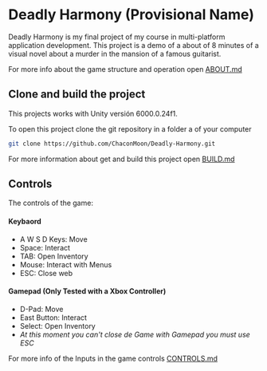 # Deadly Harmony (Provisional Name)
Deadly Harmony is my final project of my course in multi-platform application development.
This project is a demo of a about of 8 minutes of a visual novel about a murder in the mansion of a famous guitarist.

For more info about  the game structure and operation open [ABOUT.md](https://github.com/ChaconMoon/Deadly-Harmony/blob/main/ABOUT.md)


## Clone and build the project

This projects works with Unity versión 6000.0.24f1.

To open this project clone the git repository in a folder a of your computer

```bash
git clone https://github.com/ChaconMoon/Deadly-Harmony.git
```

For more information about get and build this project open [BUILD.md](https://github.com/ChaconMoon/Deadly-Harmony/blob/main/BUILD.md)

## Controls

The controls of the game:

#### Keybaord

- A W S D Keys: Move
- Space: Interact
- TAB: Open Inventory
- Mouse: Interact with Menus
- ESC: Close web

#### Gamepad (Only Tested with a Xbox Controller)

- D-Pad: Move
- East Button: Interact
- Select: Open Inventory
-  _At this moment you can't close de Game with Gamepad you must use ESC_

For more info of the Inputs in the game controls [CONTROLS.md](https://github.com/ChaconMoon/Deadly-Harmony/blob/main/CONTROLS.md)
